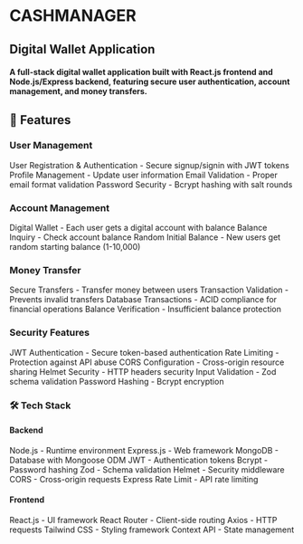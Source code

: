 
# CASHMANAGER
## Digital Wallet Application

#### A full-stack digital wallet application built with React.js frontend and Node.js/Express backend, featuring secure user authentication, account management, and money transfers.

## 🚀 Features


### User Management
User Registration & Authentication - Secure signup/signin with JWT tokens
Profile Management - Update user information
Email Validation - Proper email format validation
Password Security - Bcrypt hashing with salt rounds

### Account Management

Digital Wallet - Each user gets a digital account with balance
Balance Inquiry - Check account balance
Random Initial Balance - New users get random starting balance (1-10,000)

### Money Transfer

Secure Transfers - Transfer money between users
Transaction Validation - Prevents invalid transfers
Database Transactions - ACID compliance for financial operations
Balance Verification - Insufficient balance protection

### Security Features

JWT Authentication - Secure token-based authentication
Rate Limiting - Protection against API abuse
CORS Configuration - Cross-origin resource sharing
Helmet Security - HTTP headers security
Input Validation - Zod schema validation
Password Hashing - Bcrypt encryption

### 🛠️ Tech Stack
#### Backend

Node.js - Runtime environment
Express.js - Web framework
MongoDB - Database with Mongoose ODM
JWT - Authentication tokens
Bcrypt - Password hashing
Zod - Schema validation
Helmet - Security middleware
CORS - Cross-origin requests
Express Rate Limit - API rate limiting

#### Frontend

React.js - UI framework
React Router - Client-side routing
Axios - HTTP requests
Tailwind CSS - Styling framework
Context API - State management
